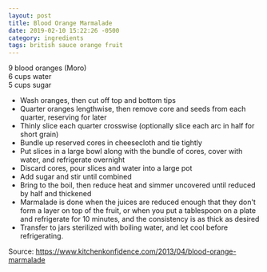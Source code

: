```yaml
---
layout: post
title: Blood Orange Marmalade
date: 2019-02-10 15:22:26 -0500
category: ingredients
tags: british sauce orange fruit
---
```

9 blood oranges (Moro)  
6 cups water  
5 cups sugar  

  * Wash oranges, then cut off top and bottom tips
  * Quarter oranges lengthwise, then remove core and seeds from each quarter, reserving for later
  * Thinly slice each quarter crosswise (optionally slice each arc in half for short grain)
  * Bundle up reserved cores in cheesecloth and tie tightly
  * Put slices in a large bowl along with the bundle of cores, cover with water, and refrigerate overnight
  * Discard cores, pour slices and water into a large pot
  * Add sugar and stir until combined
  * Bring to the boil, then reduce heat and simmer uncovered until reduced by half and thickened
  * Marmalade is done when the juices are reduced enough that they don't form a layer on top of the fruit, or when you put a tablespoon on a plate and refrigerate for 10 minutes, and the consistency is as thick as desired
  * Transfer to jars sterilized with boiling water, and let cool before refrigerating.

Source: <https://www.kitchenkonfidence.com/2013/04/blood-orange-marmalade>
